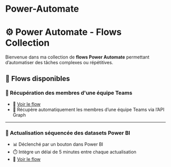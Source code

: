 # Power-Automate

# ⚙️ Power Automate - Flows Collection

Bienvenue dans ma collection de **flows Power Automate** permettant d’automatiser des tâches complexes ou répétitives.

## 📂 Flows disponibles

### 👥 Récupération des membres d'une équipe Teams
- 🔗 [Voir le flow](./Recuperation_Membres_Teams/description.md)
- 💬 Récupère automatiquement les membres d’une équipe Teams via l’API Graph

---
### 🔄 Actualisation séquencée des datasets Power BI
- 📊 Déclenché par un bouton dans Power BI
- ⏱️ Intègre un délai de 5 minutes entre chaque actualisation
- 🔗 [Voir le flow](./Actualisation_Datasets_PBI/description.md)
